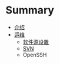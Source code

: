 # Summary

* [介绍](README.md)
* [运维](operation-and-maintenance/README.md)
   * [软件源设置](operation-and-maintenance/software-sources-settings.md)
   * [SVN](operation-and-maintenance/svn.md)
   * OpenSSH

